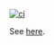 [![ci](https://github.com/alphauslabs/docs/actions/workflows/ci.yml/badge.svg)](https://github.com/alphauslabs/docs/actions/workflows/ci.yml)

See [here](https://alphauslabs.github.io/docs/).
